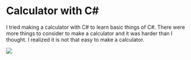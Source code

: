 # Calculator with C#
I tried making a calculator with C# to learn basic things of C#.
There were more things to consider to make a calculator and it was harder than I thought. I realized it is not that easy to make a calculator.

<img src="https://user-images.githubusercontent.com/67142421/148642512-fa649903-c69d-49c1-92d2-eb443198d773.png">
